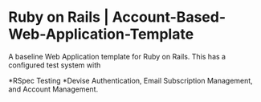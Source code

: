 # Ruby on Rails | Account-Based-Web-Application-Template 

A baseline Web Application template for Ruby on Rails. This has a configured test system with 

*RSpec Testing 
*Devise Authentication, Email Subscription Management, and Account Management.